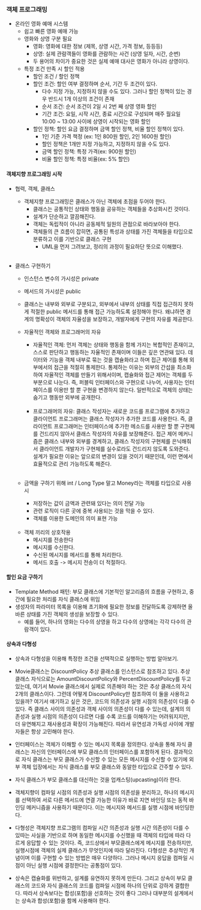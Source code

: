 ### 객체 프로그래밍
- 온라인 영화 예매 시스템
    - 쉽고 빠른 영화 예매 가능
    - 영화와 상영 구분 필요
      - 영화: 영화에 대한 정보 (제목, 상영 시간, 가격 정보, 등등등)
      - 상영: 실제 관람객들이 영화를 관람하는 사건 (상영 일자, 시간, 순번)
      - 두 용어의 차이가 중요한 것은 실제 예매 대사은 영화가 아니라 상영이다.
    - 특정 조건 만족 시 할인 적용
      - 할인 조건 / 할인 정책
      - 할인 조건: 할인 여부 결정하며 순서, 기간 두 조건이 있다.
        - 다수 지정 가능, 지정하지 않을 수도 있다. 그러나 할인 정책이 있는 경우 반드시 1개 이상의 조건이 존재
        - 순서 조건: 순서 조건이 2일 시 2번 째 상영 영화 할인
        - 기간 조건: 요일, 시작 시간, 종료 시간으로 구성되며 매주 월요일 10:00 ~ 13:00 사이에 상영이 시작되는 영화 할인
      - 할인 정책: 할인 요금 결정하며 금액 할인 정책, 비율 할인 정책이 있다.
        - 1인 기준 가격  책정 (ex: 1인 800원 할인, 2인 1600원 할인)
        - 할인 정책은 1개만 지정 가능하고, 지정하지 않을 수도 있다.
        - 금액 할인 정책: 특정 가격(ex: 900원 할인)
        - 비율 할인 정책: 특정 비율(ex: 5% 할인)
        
#### 객체지향 프로그래밍 시작
- 협력, 객체, 클래스
    - 객체지향 프로그래밍은 클래스가 아닌 객체에 초점을 두어야 한다.
      - 클래스는 공통적인 상태와 행동을 공유하는 객체들을 추상화시킨 것이다.
      - 설계가 단순하고 깔끔해진다.
      - 객체는 독립적이 아니라 공동체적 일원의 관점으로 바라보아야 한다.
      - 객체들의 큰 흐름이 잡히면, 공통된 특성과 상태를 가진 객체들을 타입으로 분류하고 이를 기반으로 클래스 구현
        - UML을 먼저 그려보고, 정리의 과정이 필요하단 뜻으로 이해했다.
      <br/>

- 클래스 구현하기
    - 인스턴스 변수의 가시성은 private
    - 메서드의 가시성은 public 
    - 클래스는 내부와 외부로 구분되고, 외부에서 내부의 상태를 직접 접근하지 못하게 적절한 public 메서드를 통해 접근 가능하도록 설정해야 한다. 왜냐하면 경계의 명확성이 객체의 자율성을 보장하고, 개발자에게 구현의 자유를 제공한다.
    - 자율적인 객체와 프로그래머의 자유
      - 자율적인 객체: 먼저 객체는 상태와 행동을 함께 가지는 복합적인 존재이고, 스스로 판단하고 행동하는 자율적인 존재이며 이들은 깊은 연관돼 있다. 데이터와 기능을 객체 내부로 묶는 것을 캡슐화라고 하며 접근 제어를 통해 외부에서의 접근을 적절히 통제한다. 통제하는 이유는 외부의 간섭을 최소화하여 자율적인 객체를 만들기 위해서이며, 캡슐화와 접근 제어는 객체를 두 부분으로 나눈다. 즉, 퍼블릭 인터페이스와 구현으로 나누어, 사용자는 인터페이스를 이용만 할 뿐 구현을 변경하지 않는다. 일반적으로 객체의 상태는 숨기고 행동만 외부에 공개한다.
      <br/>
      
      - 프로그래머의 자유: 클래스 작성자는 새로운 코드를 프로그램에 추가하고 클라이언트 프로그래머는 클래스 작성자가 추가한 코드를 사용한다. 즉, 클라이언트 프로그래머는 인터페이스에 추가한 메소드를 사용만 할 뿐 구현체를 건드리지 않아서 클래스 작성자의 자유를 보장해준다. 접근 제어 메커니즘은 클래스 내부와 외부를 경계하고, 클래스 작성자의 구현체를 은닉해줘서 클라이언트 개발자가 구현체를 실수로라도 건드리지 않도록 도와준다. 설계가 필요한 이유는 앞으로의 변경이 있을 것이기 때문인데, 이런 면에서 효율적으로 관리 가능하도록 해준다.
      <br/>
      
    - 금액을 구하기 위해 int / Long Type 말고 Money라는 객체를 타입으로 사용 시
      - 저장하는 값이 금액과 관련돼 있다는 의미 전달 가능
      - 관련 로직이 다른 곳에 중복 사용되는 것을 막을 수 있다.
      - 객체를 이용한 도메인의 의미 표현 가능
    <br/>
    
    - 객체 끼리의 상호작용
      - 메시지를 전송한다
      - 메시지를 수신한다.
      - 수신된 메시지를 메서드를 통해 처리한다.
      - 메서드 호출 -> 메시지 전송이 더 적절하다.


#### 할인 요금 구하기
- Template Method 패턴: 부모 클래스에 기본적인 알고리즘의 흐름을 구현하고, 중간에 필요한 처리를 자식 클래스에 위임
- 생성자의 파라미터 목록을 이용해 초기화에 필요한 정보를 전달하도록 강제하면 올바른 상태를 가진 객체의 생성을 보장할 수 있다.
    - 예를 들어, 하나의 영화는 다수의 상영을 하고 다수의 상영에는 각각 다수의 관람객이 있다.        
    
      
           
#### 상속과 다형성
- 상속과 다형성을 이용해 특정한 조건을 선택적으로 실행하는 방법 알아보기.
    <br/>

- Movie클래스는 DiscountPolicy 추상 클래스를 인스턴스로 참조하고 있다. 추상 클래스 자식으로는 AmountDiscountPolicy와 PercentDiscountPolicy를 두고 있는데, 여기서 Movie 클래스에서 실제로 의존해야 하는 것은 추상 클래스의 자식 2개의 클래스이다. 그런데 어떻게 DiscountPolicy만 참조하여 이 둘을 사용하고 있을까? 여기서 얘기하고 싶은 것은, 코드의 의존성과 실행 시점의 의존성이 다를 수 있다. 즉 클래스 사이의 의존성과 객체 사이의 의존성이 다를 수 있는데, 설계의 의존성과 실행 시점의 의존성이 다르면 다를 수록 코드를 이해하기는 어려워지지만, 더 유연해지고 재사용성과 확장이 가능해진다. 따라서 유연성과 가독성 사이에 개발자들은 항상 고민해야 한다.
    <br/> 

- 인터페이스는 객체가 이해할 수 있는 메시지 목록을 정의한다. 상속을 통해 자식 클래스는 자신의 인터페이스에 부모 클래스의 인터페이스를 포함하게 된다. 결과적으로 자식 클래스는 부모 클래스가 수신할 수 있는 모든 메시지를 수신할 수 있기에 외부 객체 입장에서는 자식 클래스를 부모 클래스와 동알한 타입으로 간주할 수 있다.
    <br/>
    
- 자식 클래스가 부모 클래스를 대신하는 것을 업캐스팅(upcasting)이라 한다.
    <br/>
    
- 객체지향이 컴파일 시점의 의존성과 실행 시점의 의존성을 분리하고, 하나의 메시지를 선택하여 서로 다른 메서드에 연결 가능한 이유가 바로 지연 바인딩 또는 동적 바인딩 메커니즘을 사용하기 때문이다. 이는 메시지와 메서드를 실행 시점에 바인딩한다.
    <br/>
         
- 다형성은 객체지향 프로그램의 컴파일 시간 의존성과 실행 시간 의존성이 다를 수 있따는 사실을 기반으로 하며 동일한 메시지를 수신했을 때 객체의 타입에 따라 다르게 응답할 수 있는 것이다. 즉, 코드상에서 부모클래스에게 메시지를 전송하지만, 실행시점에 객체의 실제 클래스가 무엇인지에 따라 달라진다. 다형성은 추상적인 개념이며 이를 구현할 수 있는 방법은 매우 다양하다. 그러나 메시지 응답을 컴파일 시점이 아닌 실행 시점에 결정한다는 공통점이 있다.
    <br/>
    
- 상속은 캡슐화를 위반하고, 설계를 유연하지 못하게 만든다. 그리고 상속이 부모 클래스의 코드와 자식 클래스의 코드를 컴파일 시점에 하나의 단위로 강하게 결합한다. 따라서 상속보다는 합성(포함)을 선호하는 것이 좋다 그러나 대부분의 설계에서는 상속과 합성(포함)을 함께 사용해야 한다.    
